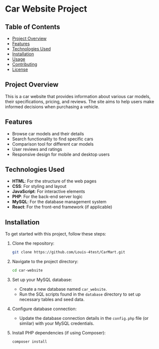 # Car Website Project

## Table of Contents
- [Project Overview](#project-overview)
- [Features](#features)
- [Technologies Used](#technologies-used)
- [Installation](#installation)
- [Usage](#usage)
- [Contributing](#contributing)
- [License](#license)

## Project Overview
This is a car website that provides information about various car models, their specifications, pricing, and reviews. The site aims to help users make informed decisions when purchasing a vehicle.

## Features
- Browse car models and their details
- Search functionality to find specific cars
- Comparison tool for different car models
- User reviews and ratings
- Responsive design for mobile and desktop users

## Technologies Used
- **HTML**: For the structure of the web pages
- **CSS**: For styling and layout
- **JavaScript**: For interactive elements
- **PHP**: For the back-end server logic
- **MySQL**: For the database management system
- **React**: For the front-end framework (if applicable)

## Installation
To get started with this project, follow these steps:

1. Clone the repository:
    ```bash
    git clone https://github.com/Louis-4test/CarMart.git
    ```

2. Navigate to the project directory:
    ```bash
    cd car-website
    ```

3. Set up your MySQL database:
   - Create a new database named `car_website`.
   - Run the SQL scripts found in the `database` directory to set up necessary tables and seed data.

4. Configure database connection:
   - Update the database connection details in the `config.php` file (or similar) with your MySQL credentials.

5. Install PHP dependencies (if using Composer):
   ```bash
   composer install
 
